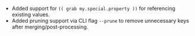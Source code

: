 * Added support for `(( grab my.special.property ))` for referencing
  existing values.
* Added pruning support via CLI flag `--prune` to remove unnecessary
  keys after merging/post-processing.
